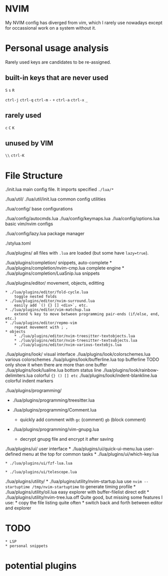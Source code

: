 # NVIM
My NVIM config has diverged from vim, which I rarely use nowadays except for occassional work on a system without it.

# Personal usage analysis

Rarely used keys are candidates to be re-assigned.

## built-in keys that are never used

`S`
`s`
`R`

`ctrl-j`
`ctrl-q`
`ctrl-m`
`-`
`+`
`ctrl-a`
`ctrl-x`
`_`

## rarely used

`c`
`C`
`K`


## unused by VIM

`\\`
`ctrl-K`

# File Structure

./init.lua
    main config file. It imports specified `./lua/*`

./lua/util/
./lua/util/init.lua
    common config utilities

./lua/config/
    base configurations

./lua/config/autocmds.lua
./lua/config/keymaps.lua
./lua/config/options.lua
    basic vim/nvim configs

./lua/config/lazy.lua
    package manager

./stylua.toml

./lua/plugins/
    all files with `.lua` are loaded (but some have `lazy=true`).

./lua/plugins/completion/
    snippets, auto-complete
    * ./lua/plugins/completion/nvim-cmp.lua
        complete engine
    * ./lua/plugins/completion/LuaSnip.lua
        snippets

./lua/plugins/editor/
    movement, objects, editting

    * ./lua/plugins/editor/fold-cycle.lua
        toggle nested folds
    * ./lua/plugins/editor/nvim-surround.lua
        easily add `() {} [] <div>`, etc.
    * ./lua/plugins/editor/vim-matchup.lua
        extend % key to move between programming pair-ends (if/else, end, etc.)
    * ./lua/plugins/editor/repmo-vim
        repeat movement with ; ,
    * objects
        * ./lua/plugins/editor/nvim-treesitter-textobjects.lua
        * ./lua/plugins/editor/nvim-treesitter-textsubjects.lua
        * ./lua/plugins/editor/nvim-various-textobjs.lua


./lua/plugins/look/
    visual interface
./lua/plugins/look/colorschemes.lua
    various colorschemes
./lua/plugins/look/bufferline.lua
    top bufferline
    TODO only show it when there are more than one buffer
./lua/plugins/look/lualine.lua
    bottom status line
./lua/plugins/look/rainbow-delimiters.lua
    colorful `{} () [] etc`
./lua/plugins/look/indent-blankline.lua
    colorful indent markers

./lua/plugins/programming/
* ./lua/plugins/programming/treesitter.lua

* ./lua/plugins/programming/Comment.lua
    * quickly add comment with `gc` (comment) `gb` (block comment)
* ./lua/plugins/programming/vim-gnupg.lua
    * decrypt gnupg file and encrypt it after saving

./lua/plugins/ui/
    user interface
    * ./lua/plugins/ui/quick-ui-menu.lua
        user-defined menu at the top for common tasks
    * ./lua/plugins/ui/which-key.lua

    * ./lua/plugins/ui/fzf-lua.lua

    * ./lua/plugins/ui/telescope.lua

./lua/plugins/utility/
    * ./lua/plugins/utility/nvim-startup.lua
        use `nvim --startuptime /tmp/nvim-startuptime` to generate timing profile
    * ./lua/plugins/utility/oil.lua
        easy explorer with buffer-filelist direct edit
    * ./lua/plugins/utility/nvim-tree.lua.off
        Quite good, but missing some features I use:
            * copy the file listing quite often
            * switch back and forth between editor and explorer


# TODO
    * LSP
    * personal snippets

# potential plugins


